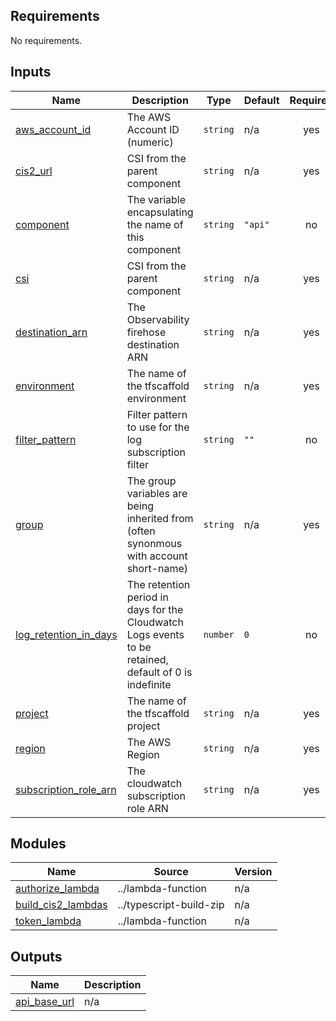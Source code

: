 <!-- BEGIN_TF_DOCS -->
<!-- markdownlint-disable -->
<!-- vale off -->

## Requirements

No requirements.
## Inputs

| Name | Description | Type | Default | Required |
|------|-------------|------|---------|:--------:|
| <a name="input_aws_account_id"></a> [aws\_account\_id](#input\_aws\_account\_id) | The AWS Account ID (numeric) | `string` | n/a | yes |
| <a name="input_cis2_url"></a> [cis2\_url](#input\_cis2\_url) | CSI from the parent component | `string` | n/a | yes |
| <a name="input_component"></a> [component](#input\_component) | The variable encapsulating the name of this component | `string` | `"api"` | no |
| <a name="input_csi"></a> [csi](#input\_csi) | CSI from the parent component | `string` | n/a | yes |
| <a name="input_destination_arn"></a> [destination\_arn](#input\_destination\_arn) | The Observability firehose destination ARN | `string` | n/a | yes |
| <a name="input_environment"></a> [environment](#input\_environment) | The name of the tfscaffold environment | `string` | n/a | yes |
| <a name="input_filter_pattern"></a> [filter\_pattern](#input\_filter\_pattern) | Filter pattern to use for the log subscription filter | `string` | `""` | no |
| <a name="input_group"></a> [group](#input\_group) | The group variables are being inherited from (often synonmous with account short-name) | `string` | n/a | yes |
| <a name="input_log_retention_in_days"></a> [log\_retention\_in\_days](#input\_log\_retention\_in\_days) | The retention period in days for the Cloudwatch Logs events to be retained, default of 0 is indefinite | `number` | `0` | no |
| <a name="input_project"></a> [project](#input\_project) | The name of the tfscaffold project | `string` | n/a | yes |
| <a name="input_region"></a> [region](#input\_region) | The AWS Region | `string` | n/a | yes |
| <a name="input_subscription_role_arn"></a> [subscription\_role\_arn](#input\_subscription\_role\_arn) | The cloudwatch subscription role ARN | `string` | n/a | yes |
## Modules

| Name | Source | Version |
|------|--------|---------|
| <a name="module_authorize_lambda"></a> [authorize\_lambda](#module\_authorize\_lambda) | ../lambda-function | n/a |
| <a name="module_build_cis2_lambdas"></a> [build\_cis2\_lambdas](#module\_build\_cis2\_lambdas) | ../typescript-build-zip | n/a |
| <a name="module_token_lambda"></a> [token\_lambda](#module\_token\_lambda) | ../lambda-function | n/a |
## Outputs

| Name | Description |
|------|-------------|
| <a name="output_api_base_url"></a> [api\_base\_url](#output\_api\_base\_url) | n/a |
<!-- vale on -->
<!-- markdownlint-enable -->
<!-- END_TF_DOCS -->
